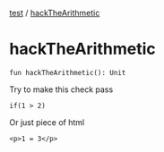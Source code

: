 [test](../index.md) / [hackTheArithmetic](./hack-the-arithmetic.md)

# hackTheArithmetic

`fun hackTheArithmetic(): Unit`

Try to make this check pass

```
if(1 > 2)
```

Or just piece of html

```
<p>1 = 3</p>
```

